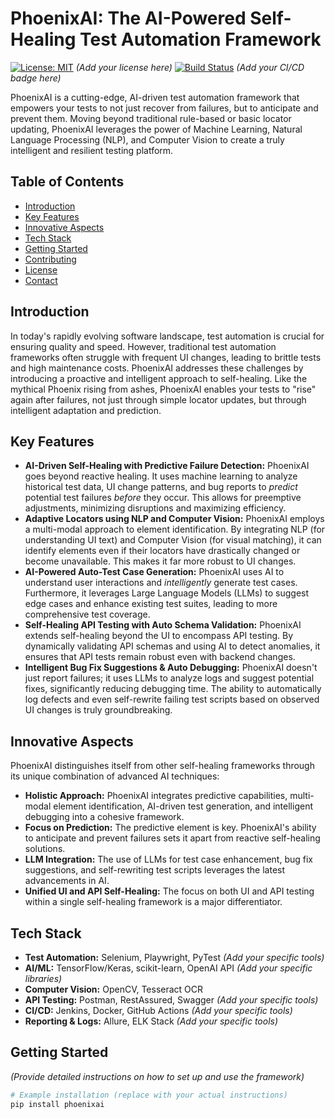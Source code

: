 # PhoenixAI: The AI-Powered Self-Healing Test Automation Framework

[![License: MIT](https://img.shields.io/badge/License-MIT-yellow.svg)](https://opensource.org/licenses/MIT)  *(Add your license here)*
[![Build Status](https://img.shields.io/badge/Build-Passing-brightgreen.svg)](https://your-ci-cd-link) *(Add your CI/CD badge here)*

PhoenixAI is a cutting-edge, AI-driven test automation framework that empowers your tests to not just recover from failures, but to anticipate and prevent them.  Moving beyond traditional rule-based or basic locator updating, PhoenixAI leverages the power of Machine Learning, Natural Language Processing (NLP), and Computer Vision to create a truly intelligent and resilient testing platform.

## Table of Contents

* [Introduction](#introduction)
* [Key Features](#key-features)
* [Innovative Aspects](#innovative-aspects)
* [Tech Stack](#tech-stack)
* [Getting Started](#getting-started)
* [Contributing](#contributing)
* [License](#license)
* [Contact](#contact)

## Introduction

In today's rapidly evolving software landscape, test automation is crucial for ensuring quality and speed.  However, traditional test automation frameworks often struggle with frequent UI changes, leading to brittle tests and high maintenance costs. PhoenixAI addresses these challenges by introducing a proactive and intelligent approach to self-healing.  Like the mythical Phoenix rising from ashes, PhoenixAI enables your tests to "rise" again after failures, not just through simple locator updates, but through intelligent adaptation and prediction.

## Key Features

* **AI-Driven Self-Healing with Predictive Failure Detection:**  PhoenixAI goes beyond reactive healing. It uses machine learning to analyze historical test data, UI change patterns, and bug reports to *predict* potential test failures *before* they occur. This allows for preemptive adjustments, minimizing disruptions and maximizing efficiency.
* **Adaptive Locators using NLP and Computer Vision:**  PhoenixAI employs a multi-modal approach to element identification.  By integrating NLP (for understanding UI text) and Computer Vision (for visual matching), it can identify elements even if their locators have drastically changed or become unavailable. This makes it far more robust to UI changes.
* **AI-Powered Auto-Test Case Generation:**  PhoenixAI uses AI to understand user interactions and *intelligently* generate test cases. Furthermore, it leverages Large Language Models (LLMs) to suggest edge cases and enhance existing test suites, leading to more comprehensive test coverage.
* **Self-Healing API Testing with Auto Schema Validation:**  PhoenixAI extends self-healing beyond the UI to encompass API testing. By dynamically validating API schemas and using AI to detect anomalies, it ensures that API tests remain robust even with backend changes.
* **Intelligent Bug Fix Suggestions & Auto Debugging:**  PhoenixAI doesn't just report failures; it uses LLMs to analyze logs and suggest potential fixes, significantly reducing debugging time. The ability to automatically log defects and even self-rewrite failing test scripts based on observed UI changes is truly groundbreaking.

## Innovative Aspects

PhoenixAI distinguishes itself from other self-healing frameworks through its unique combination of advanced AI techniques:

* **Holistic Approach:** PhoenixAI integrates predictive capabilities, multi-modal element identification, AI-driven test generation, and intelligent debugging into a cohesive framework.
* **Focus on Prediction:** The predictive element is key. PhoenixAI's ability to anticipate and prevent failures sets it apart from reactive self-healing solutions.
* **LLM Integration:** The use of LLMs for test case enhancement, bug fix suggestions, and self-rewriting test scripts leverages the latest advancements in AI.
* **Unified UI and API Self-Healing:** The focus on both UI and API testing within a single self-healing framework is a major differentiator.

## Tech Stack

* **Test Automation:** Selenium, Playwright, PyTest *(Add your specific tools)*
* **AI/ML:** TensorFlow/Keras, scikit-learn, OpenAI API *(Add your specific libraries)*
* **Computer Vision:** OpenCV, Tesseract OCR
* **API Testing:** Postman, RestAssured, Swagger *(Add your specific tools)*
* **CI/CD:** Jenkins, Docker, GitHub Actions *(Add your specific tools)*
* **Reporting & Logs:** Allure, ELK Stack *(Add your specific tools)*

## Getting Started

*(Provide detailed instructions on how to set up and use the framework)*

```bash
# Example installation (replace with your actual instructions)
pip install phoenixai
